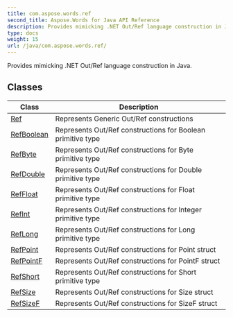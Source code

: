 ```yaml
---
title: com.aspose.words.ref
second_title: Aspose.Words for Java API Reference
description: Provides mimicking .NET Out/Ref language construction in Java.
type: docs
weight: 15
url: /java/com.aspose.words.ref/
---
```



Provides mimicking .NET Out/Ref language construction in Java.


## Classes

| Class | Description |
| --- | --- |
| [Ref](../com.aspose.words.ref/ref) | Represents Generic Out/Ref constructions |
| [RefBoolean](../com.aspose.words.ref/refboolean) | Represents Out/Ref constructions for Boolean primitive type |
| [RefByte](../com.aspose.words.ref/refbyte) | Represents Out/Ref constructions for Byte primitive type |
| [RefDouble](../com.aspose.words.ref/refdouble) | Represents Out/Ref constructions for Double primitive type |
| [RefFloat](../com.aspose.words.ref/reffloat) | Represents Out/Ref constructions for Float primitive type |
| [RefInt](../com.aspose.words.ref/refint) | Represents Out/Ref constructions for Integer primitive type |
| [RefLong](../com.aspose.words.ref/reflong) | Represents Out/Ref constructions for Long primitive type |
| [RefPoint](../com.aspose.words.ref/refpoint) | Represents Out/Ref constructions for Point struct |
| [RefPointF](../com.aspose.words.ref/refpointf) | Represents Out/Ref constructions for PointF struct |
| [RefShort](../com.aspose.words.ref/refshort) | Represents Out/Ref constructions for Short primitive type |
| [RefSize](../com.aspose.words.ref/refsize) | Represents Out/Ref constructions for Size struct |
| [RefSizeF](../com.aspose.words.ref/refsizef) | Represents Out/Ref constructions for SizeF struct |
